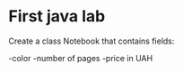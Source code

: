 # First java lab
Create a class Notebook that contains fields:

-color
-number of pages
-price in UAH

